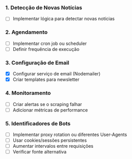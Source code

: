 
### 1. Detecção de Novas Notícias
- [ ] Implementar lógica para detectar novas notícias

### 2. Agendamento
- [ ] Implementar cron job ou scheduler
- [ ] Definir frequência de execução

### 3. Configuração de Email
- [x] Configurar serviço de email (Nodemailer)
- [x] Criar templates para newsletter

### 4. Monitoramento
- [ ] Criar alertas se o scraping falhar
- [ ] Adicionar métricas de performance

### 5. Identificadores de Bots
- [ ] Implementar proxy rotation ou diferentes User-Agents
- [ ] Usar cookies/sessões persistentes
- [ ] Aumentar intervalos entre requisições
- [ ] Verificar fonte alternativa
